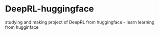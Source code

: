# DeepRL-huggingface
studying and making project of DeepRL from huggingface - learn
learning from hugginface
